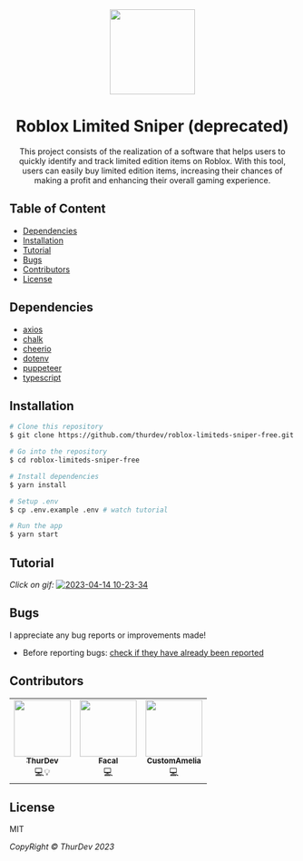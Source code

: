 <div align="center">
  <img src="https://i.imgur.com/ITtW8VJ.png" width="150px">
                                                                        
<h1 >Roblox Limited Sniper (deprecated)</h1>
<p>
This project consists of the realization of a software that helps users to quickly identify and track limited edition items on Roblox. With this tool, users can easily buy limited edition items, increasing their chances of making a profit and enhancing their overall gaming experience.
</p>
</div>

## Table of Content

- [Dependencies](#dependencies)
- [Installation](#installation)
- [Tutorial](#dependencies)
- [Bugs](#bugs)
- [Contributors](#contributors)
- [License](#license)

## Dependencies

- [axios](https://www.npmjs.com/package/axios)
- [chalk](https://www.npmjs.com/package/chalk)
- [cheerio](https://www.npmjs.com/package/cheerio)
- [dotenv](https://www.npmjs.com/package/dotenv)
- [puppeteer](https://www.npmjs.com/package/puppeteer)
- [typescript](https://www.npmjs.com/package/typescript)

## Installation

```bash
# Clone this repository
$ git clone https://github.com/thurdev/roblox-limiteds-sniper-free.git

# Go into the repository
$ cd roblox-limiteds-sniper-free

# Install dependencies
$ yarn install

# Setup .env
$ cp .env.example .env # watch tutorial

# Run the app
$ yarn start
```

## Tutorial
                 
<i>Click on gif:</i>
[![2023-04-14 10-23-34](https://user-images.githubusercontent.com/34294813/232005405-942bd5ac-0870-49d0-9505-4e0182f759cd.gif)](https://www.youtube.com/watch?v=JbDhmwVvf2o)


## Bugs

I appreciate any bug reports or improvements made!

- Before reporting bugs:
  [check if they have already been reported](https://github.com/thurdev/roblox-limiteds-sniper-free/issues)

## Contributors

<table align="center">
  <tr align="center">
     <td><a href="https://github.com/thurdev"><img src="https://avatars0.githubusercontent.com/u/34294813?s=400&u=725e4548b484417d368e03fb7c619bd3cbd0f12f&v=4" width="100px" alt=""/><br /><sub><b>ThurDev</b></sub></a><br />💻💡</td>
        <td><a href="https://github.com/facalz"><img src="https://avatars.githubusercontent.com/u/47993154?s=120&v=4" width="100px" alt=""/><br /><sub><b>Facal</b></sub></a><br />💻</td>
        <td><a href="https://github.com/facalz"><img src="https://avatars.githubusercontent.com/u/66842247?v=4" width="100px" alt=""/><br /><sub><b>CustomAmelia</b></sub></a><br />💻</td>
  </tr>
</table>

## License

MIT

<i>CopyRight © ThurDev 2023</i>
